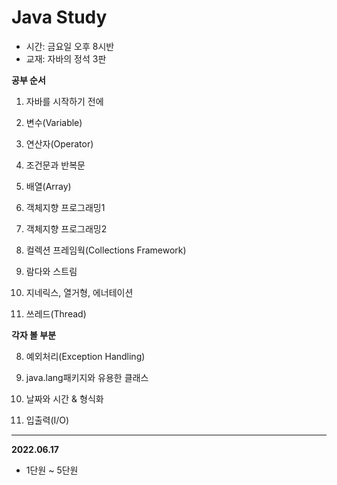 # Java Study

- 시간: 금요일 오후 8시반
- 교재: 자바의 정석 3판



**공부 순서**

1. 자바를 시작하기 전에
2. 변수(Variable)
3. 연산자(Operator)
4. 조건문과 반복문
5. 배열(Array)
6. 객체지향 프로그래밍1
7. 객체지향 프로그래밍2

11. 컬렉션 프레임웍(Collections Framework)

14. 람다와 스트림

12. 지네릭스, 열거형, 에너테이션

13. 쓰레드(Thread)



**각자 볼 부분**

8. 예외처리(Exception Handling)
9. java.lang패키지와 유용한 클래스
10. 날짜와 시간 & 형식화

15. 입출력(I/O)



--------------------

**2022.06.17**

- 1단원 ~ 5단원 

